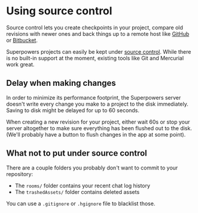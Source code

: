 # Using source control

Source control lets you create checkpoints in your project, compare old revisions with newer ones and back things up to a remote host like [GitHub](https://github.com/) or [Bitbucket](https://bitbucket.org/).

Superpowers projects can easily be kept under [source control](https://en.wikipedia.org/wiki/Revision_control). While there is no built-in support at the moment, existing tools like Git and Mercurial work great.

## Delay when making changes

In order to minimize its performance footprint, the Superpowers server doesn't write every change you make to a project to the disk immediately. Saving to disk might be delayed for up to 60 seconds.

When creating a new revision for your project, either wait 60s or stop your server altogether to make sure everything has been flushed out to the disk. (We'll probably have a button to flush changes in the app at some point).

## What not to put under source control

There are a couple folders you probably don't want to commit to your repository:

  * The `rooms/` folder contains your recent chat log history
  * The `trashedAssets/` folder contains deleted assets

You can use a `.gitignore` or `.hgignore` file to blacklist those.
